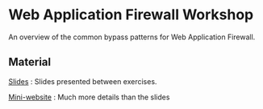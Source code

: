 # Web Application Firewall Workshop

An overview of the common bypass patterns for Web Application Firewall.

## Material

[Slides](https://h3xstream.github.io/waf-workshop/slides/) : Slides presented between exercises.

[Mini-website](https://h3xstream.github.io/waf-workshop/site/) : Much more details than the slides
